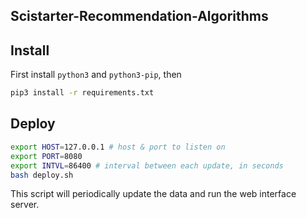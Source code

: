 Scistarter-Recommendation-Algorithms
------

## Install

First install `python3` and `python3-pip`, then

```bash
pip3 install -r requirements.txt
```

## Deploy

```bash
export HOST=127.0.0.1 # host & port to listen on
export PORT=8080
export INTVL=86400 # interval between each update, in seconds
bash deploy.sh
```

This script will periodically update the data and run the web interface server.
